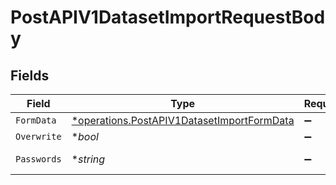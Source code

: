 # PostAPIV1DatasetImportRequestBody


## Fields

| Field                                                                                                   | Type                                                                                                    | Required                                                                                                | Description                                                                                             | Example                                                                                                 |
| ------------------------------------------------------------------------------------------------------- | ------------------------------------------------------------------------------------------------------- | ------------------------------------------------------------------------------------------------------- | ------------------------------------------------------------------------------------------------------- | ------------------------------------------------------------------------------------------------------- |
| `FormData`                                                                                              | [*operations.PostAPIV1DatasetImportFormData](../../models/operations/postapiv1datasetimportformdata.md) | :heavy_minus_sign:                                                                                      | N/A                                                                                                     |                                                                                                         |
| `Overwrite`                                                                                             | **bool*                                                                                                 | :heavy_minus_sign:                                                                                      | N/A                                                                                                     | true                                                                                                    |
| `Passwords`                                                                                             | **string*                                                                                               | :heavy_minus_sign:                                                                                      | N/A                                                                                                     | {"databases/{{DatabaseYAMLFile}}": "{{DatabasePassword}}"}                                              |